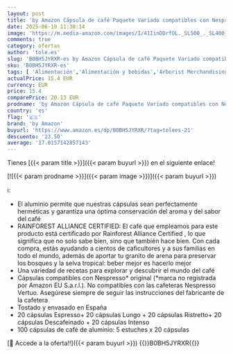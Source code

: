 ```yaml
---
layout: post
title: 'by Amazon Cápsula de café Paquete Variado compatibles con Nespresso  100 Unidad  5 Paquetes de 20  Certificado por Rainforest Alliance'
date: 2025-06-19 11:30:14
image: 'https://m.media-amazon.com/images/I/41IinDDrfOL._SL500_._SL400_.jpg'
comments: true
category: ofertas
author: 'tole.es'
slug: 'B0BH5JYRXR-es by Amazon Cápsula de café Paquete Variado compatibles con...'
sku: 'B0BH5JYRXR-es'
tags: [ 'Alimentación','Alimentación y bebidas','Arborist Merchandising Root','Café','Café para Nespresso','Café para máquinas Nespresso','Café, té y bebidas','Cápsulas de café','Marcas Amazon: Alimentación','Novedades en Alimentación y bebidas','Self Service','Special Features Stores','by amazon','dd53b5bc-bcd1-4c9b-ab43-793ed912ccdd_0','dd53b5bc-bcd1-4c9b-ab43-793ed912ccdd_2401','dd53b5bc-bcd1-4c9b-ab43-793ed912ccdd_3001','dd53b5bc-bcd1-4c9b-ab43-793ed912ccdd_4101','dd53b5bc-bcd1-4c9b-ab43-793ed912ccdd_483002','dd53b5bc-bcd1-4c9b-ab43-793ed912ccdd_6001','dd53b5bc-bcd1-4c9b-ab43-793ed912ccdd_8601','dd53b5bc-bcd1-4c9b-ab43-793ed912ccdd_8801','dd53b5bc-bcd1-4c9b-ab43-793ed912ccdd_901','nespresso','🇪🇸', ]
actualPrice: 15.4 EUR
currency: EUR
price: 15.4
comparePrice: 20.13 EUR
prodname: 'by Amazon Cápsula de café Paquete Variado compatibles con Nespresso  100 Unidad  5 Paquetes de 20  Certificado por Rainforest Alliance'
country: 'es'
flag: '🇪🇸'
brand: 'by Amazon'
buyurl: 'https://www.amazon.es/dp/B0BH5JYRXR/?tag=tolees-21'
descuento: '23.50'
average: '17.0157142857143'
---
```


Tienes [{{< param title >}}]({{< param buyurl >}}) en el siguiente enlace!

[![{{< param prodname >}}]({{< param image >}})]({{< param buyurl >}})

ℹ️:

- El aluminio permite que nuestras cápsulas sean perfectamente herméticas y garantiza una óptima conservación del aroma y del sabor del café
- RAINFOREST ALLIANCE CERTIFIED: El café que empleamos para este producto está certificado por Rainforest Alliance Certified , lo que significa que no solo sabe bien, sino que también hace bien. Con cada compra, estás ayudando a cientos de caficultores y a sus familias en todo el mundo, además de aportar tu granito de arena para preservar los bosques y la selva tropical: beber mejor es hacerlo mejor
- Una variedad de recetas para explorar y descubrir el mundo del café
- Cápsulas compatibles con Nespresso* original (*marca no registrada por Amazon EU S.a.r.l.). No compatibles con las cafeteras Nespresso Vertuo. Asegúrese siempre de seguir las instrucciones del fabricante de la cafetera
- Tostado y envasado en España
- 20 cápsulas Espresso+ 20 cápsulas Lungo + 20 cápsulas Ristretto+ 20 cápsulas Descafeinado + 20 cápsulas Intenso
- 100 cápsulas de café de aluminio: 5 estuches x 20 cápsulas

[🛒 Accede a la oferta!!]({{< param buyurl >}})
{{<world>}}B0BH5JYRXR{{</world>}}
